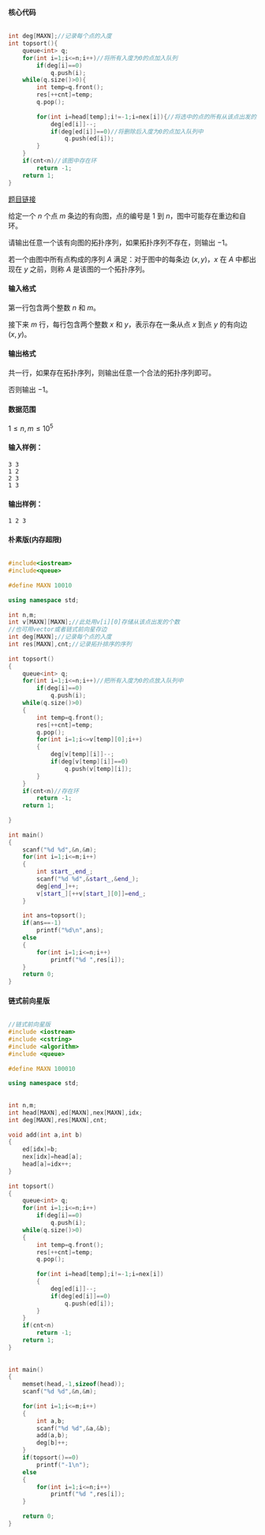 

#### 核心代码

```cpp

int deg[MAXN];//记录每个点的入度
int topsort(){
    queue<int> q;
    for(int i=1;i<=n;i++)//将所有入度为0的点加入队列
        if(deg[i]==0)
            q.push(i);
    while(q.size()>0){
        int temp=q.front();
        res[++cnt]=temp;
        q.pop();
        
        for(int i=head[temp];i!=-1;i=nex[i]){//将选中的点的所有从该点出发的边删除
            deg[ed[i]]--;
            if(deg[ed[i]]==0)//将删除后入度为0的点加入队列中
                q.push(ed[i]);
        }
    }
    if(cnt<n)//该图中存在环
        return -1;
    return 1;
}

```

[题目链接](https://www.acwing.com/problem/content/850/)


给定一个 $n$ 个点 $m$ 条边的有向图，点的编号是 $1$ 到 $n$，图中可能存在重边和自环。

请输出任意一个该有向图的拓扑序列，如果拓扑序列不存在，则输出 $-1$。

若一个由图中所有点构成的序列 $A$ 满足：对于图中的每条边 $(x, y)$，$x$ 在 $A$ 中都出现在 $y$ 之前，则称 $A$ 是该图的一个拓扑序列。

#### 输入格式

第一行包含两个整数 $n$ 和 $m$。

接下来 $m$ 行，每行包含两个整数 $x$ 和 $y$，表示存在一条从点 $x$ 到点 $y$ 的有向边 $(x, y)$。

#### 输出格式

共一行，如果存在拓扑序列，则输出任意一个合法的拓扑序列即可。

否则输出 $-1$。

#### 数据范围

$1 \le n,m \le 10^5$

#### 输入样例：

    3 3
    1 2
    2 3
    1 3
    

#### 输出样例：

    1 2 3

#### 朴素版(内存超限)

```cpp

#include<iostream>
#include<queue>
 
#define MAXN 10010
 
using namespace std;
 
int n,m;
int v[MAXN][MAXN];//此处用v[i][0]存储从该点出发的个数
//也可用vector或者链式前向星存边
int deg[MAXN];//记录每个点的入度
int res[MAXN],cnt;//记录拓扑排序的序列
 
int topsort()
{
    queue<int> q;
    for(int i=1;i<=n;i++)//把所有入度为0的点放入队列中
        if(deg[i]==0)
            q.push(i);
    while(q.size()>0)
    {
        int temp=q.front();
        res[++cnt]=temp;
        q.pop();
        for(int i=1;i<=v[temp][0];i++)
        {
            deg[v[temp][i]]--;
            if(deg[v[temp][i]]==0)
                q.push(v[temp][i]);
        }
    }
    if(cnt<n)//存在环
        return -1;
    return 1;
 
}
 
int main()
{
    scanf("%d %d",&n,&m);
    for(int i=1;i<=m;i++)
    {
        int start_,end_;
        scanf("%d %d",&start_,&end_);
        deg[end_]++;
        v[start_][++v[start_][0]]=end_;
    }
 
    int ans=topsort();
    if(ans==-1)
        printf("%d\n",ans);
    else
    {
        for(int i=1;i<=n;i++)
            printf("%d ",res[i]);
    }
    return 0;
}

```


#### 链式前向星版

```cpp

//链式前向星版
#include <iostream>
#include <cstring>
#include <algorithm>
#include <queue>
 
#define MAXN 100010
 
using namespace std;
 
 
int n,m;
int head[MAXN],ed[MAXN],nex[MAXN],idx;
int deg[MAXN],res[MAXN],cnt;
 
void add(int a,int b)
{
    ed[idx]=b;
    nex[idx]=head[a];
    head[a]=idx++;
}
 
int topsort()
{
    queue<int> q;
    for(int i=1;i<=n;i++)
        if(deg[i]==0)
            q.push(i);
    while(q.size()>0)
    {
        int temp=q.front();
        res[++cnt]=temp;
        q.pop();
        
        for(int i=head[temp];i!=-1;i=nex[i])
        {
            deg[ed[i]]--;
            if(deg[ed[i]]==0)
                q.push(ed[i]);
        }
    }
    if(cnt<n)
        return -1;
    return 1;
}
 
 
int main()
{
    memset(head,-1,sizeof(head));
    scanf("%d %d",&n,&m);
    
    for(int i=1;i<=m;i++)
    {
        int a,b;
        scanf("%d %d",&a,&b);
        add(a,b);
        deg[b]++;
    }
    if(topsort()==0)
        printf("-1\n");
    else
    {
        for(int i=1;i<=n;i++)
            printf("%d ",res[i]);
    }
    
    return 0;
}
 
```